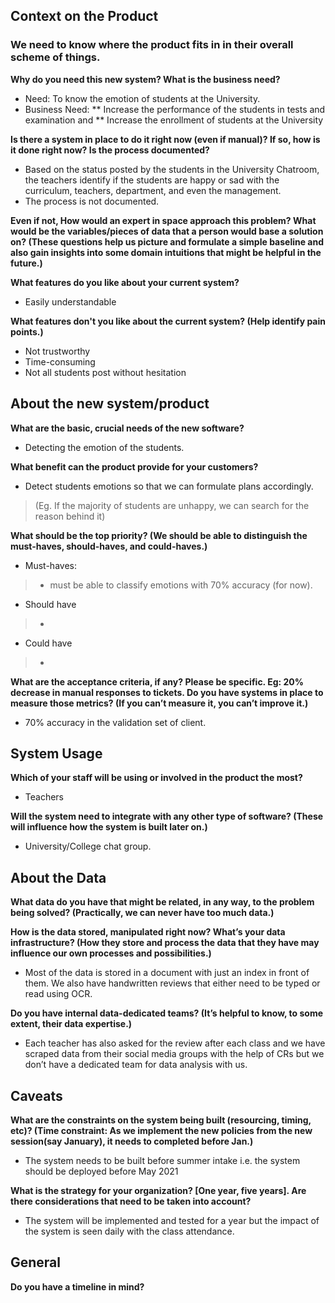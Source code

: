 ## Context on the Product

### We need to know where the product fits in in their overall scheme of things.

**Why do you need this new system? What is the business need?**
* Need: To know the emotion of students at the University. 
* Business Need: 
** Increase the performance of the students in tests and examination and 
** Increase the enrollment of students at the University

**Is there a system in place to do it right now (even if manual)? If so, how is it done right now? Is the process documented?** 
* Based on the status posted by the students in the University Chatroom, the teachers identify if the students are happy or sad with the curriculum, teachers, department, and even the management. 
* The process is not documented. 

**Even if not, How would an expert in space approach this problem? What would be the variables/pieces of data that a person would base a solution on?  (These questions help us picture and formulate a simple baseline and also gain insights into some domain intuitions that might be helpful in the future.)**


**What features do you like about your current system?**
* Easily understandable 

**What features don't you like about the current system? (Help identify pain points.)** 
* Not trustworthy
* Time-consuming
* Not all students post without hesitation 




## About the new system/product

**What are the basic, crucial needs of the new software?**
* Detecting the emotion of the students.


**What benefit can the product provide for your customers?**
* Detect students emotions so that we can formulate plans accordingly.
> (Eg. If the majority of students are unhappy, we can search for the reason behind it)

**What should be the top priority? (We should be able to distinguish the must-haves, should-haves, and could-haves.)**


* Must-haves:
> - must be able to classify emotions with 70% accuracy (for now).

* Should have
> -

* Could have
> -

**What are the acceptance criteria, if any? Please be specific. Eg: 20% decrease in manual responses to tickets. Do you have systems in place to measure those metrics? (If you can’t measure it, you can’t improve it.)**
* 70% accuracy in the validation set of client.



## System Usage

**Which of your staff will be using or involved in the product the most?**
* Teachers

**Will the system need to integrate with any other type of software? (These will influence how the system is built later on.)**
* University/College chat group.
	

## About the Data


**What data do you have that might be related, in any way, to the problem being solved? (Practically, we can never have too much data.)**



**How is the data stored, manipulated right now? What’s your data infrastructure? (How they store and process the data that they have may influence our own processes and possibilities.)**
* Most of the data is stored in a document with just an index in front of them. We also have handwritten reviews that either need to be typed or read using OCR.



**Do you have internal data-dedicated teams? (It’s helpful to know, to some extent, their data expertise.)**
* Each teacher has also asked for the review after each class and we have scraped data from their social media groups with the help of CRs but we don’t have a dedicated team for data analysis with us. 



## Caveats

**What are the constraints on the system being built (resourcing, timing, etc)? (Time constraint: As we implement the new policies from the new session(say January), it needs to completed before Jan.)**
* The system needs to be built before summer intake i.e. the system should be deployed before May 2021

**What is the strategy for your organization? [One year, five years]. Are there considerations that need to be taken into account?**
* The system will be implemented and tested for a year but the impact of the system is seen daily with the class attendance.

## General
**Do you have a timeline in mind?**

